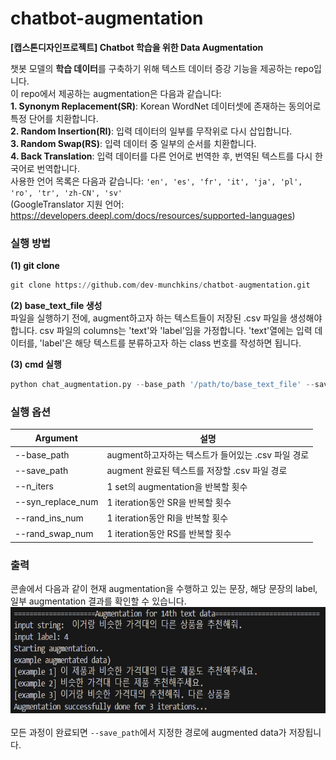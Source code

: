 # chatbot-augmentation
<b> [캡스톤디자인프로젝트] Chatbot 학습을 위한 Data Augmentation </b>

챗봇 모델의 <b>학습 데이터</b>를 구축하기 위해 텍스트 데이터 증강 기능을 제공하는 repo입니다. <br>
이 repo에서 제공하는 augmentation은 다음과 같습니다: <br>
<b>1. Synonym Replacement(SR)</b>: Korean WordNet 데이터셋에 존재하는 동의어로 특정 단어를 치환합니다. <br>
<b>2. Random Insertion(RI)</b>: 입력 데이터의 일부를 무작위로 다시 삽입합니다. <br>
<b>3. Random Swap(RS)</b>: 입력 데이터 중 일부의 순서를 치환합니다. <br>
<b>4. Back Translation</b>: 입력 데이터를 다른 언어로 번역한 후, 번역된 텍스트를 다시 한국어로 번역합니다. <br>
사용한 언어 목록은 다음과 같습니다: `'en', 'es', 'fr', 'it', 'ja', 'pl', 'ro', 'tr', 'zh-CN', 'sv'` <br>
(GoogleTranslator 지원 언어: https://developers.deepl.com/docs/resources/supported-languages)

 
### 실행 방법
<b>(1) git clone</b> <br>
```python
git clone https://github.com/dev-munchkins/chatbot-augmentation.git
```

<b>(2) base_text_file 생성</b>  <br>
파일을 실행하기 전에, augment하고자 하는 텍스트들이 저장된 .csv 파일을 생성해야 합니다. csv 파일의 columns는 'text'와 'label'임을 가정합니다. 'text'열에는 입력 데이터를, 'label'은 해당 텍스트를 분류하고자 하는 class 번호를 작성하면 됩니다.

<b>(3) cmd 실행</b>  <br>
```python
python chat_augmentation.py --base_path '/path/to/base_text_file' --save_path '/path/to/output_file'
```

### 실행 옵션
| Argument | 설명 |
|-------|-------|
| --base_path | augment하고자하는 텍스트가 들어있는 .csv 파일 경로 |
| --save_path | augment 완료된 텍스트를 저장할 .csv 파일 경로 |
| --n_iters | 1 set의 augmentation을 반복할 횟수 |
| --syn_replace_num | 1 iteration동안 SR을 반복할 횟수 |
| --rand_ins_num | 1 iteration동안 RI을 반복할 횟수 |
| --rand_swap_num | 1 iteration동안 RS를 반복할 횟수 |


### 출력
콘솔에서 다음과 같이 현재 augmentation을 수행하고 있는 문장, 해당 문장의 label, 일부 augmentation 결과를 확인할 수 있습니다. <br>
<img src="image.png" alt="console output for augmentation process" height="170"> <br> <br>
모든 과정이 완료되면 `--save_path`에서 지정한 경로에 augmented data가 저장됩니다.
